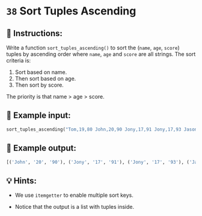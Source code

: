 # `38` Sort Tuples Ascending

## 📝 Instructions:

Write a function `sort_tuples_ascending()` to sort the (`name`, `age`, `score`) tuples by ascending order where `name`, `age` and `score` are all strings. The sort criteria is:

1. Sort based on name.
2. Then sort based on age.
3. Then sort by score.

The priority is that name > age > score.

## 📎 Example input:

```py
sort_tuples_ascending("Tom,19,80 John,20,90 Jony,17,91 Jony,17,93 Jason,21,85")
```

## 📎 Example output:

```py
[('John', '20', '90'), ('Jony', '17', '91'), ('Jony', '17', '93'), ('Jason', '21', '85'), ('Tom', '19', '80')]
```

## 💡 Hints:

+ We use `itemgetter` to enable multiple sort keys.

+ Notice that the output is a list with tuples inside.
